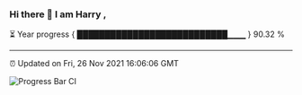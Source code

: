 ### Hi there 👋 I am Harry , 

⏳ Year progress { ███████████████████████████▁▁▁ } 90.32 %

---

⏰ Updated on Fri, 26 Nov 2021 16:06:06 GMT

![Progress Bar CI](https://github.com/duykhang68/duykhang68/workflows/Progress%20Bar%20CI/badge.svg)
